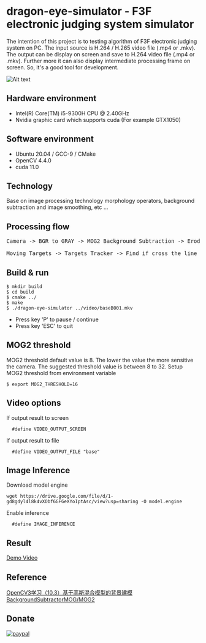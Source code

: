 # dragon-eye-simulator - F3F electronic judging system simulator

The intention of this project is to testing algorithm of F3F electronic judging system on PC. The input source is H.264 / H.265 video file (.mp4 or .mkv). The output can be display on screen and save to H.264 video file (.mp4 or .mkv). Further more it can also display intermediate processing frame on screen. So, it's a good tool for development.

![Alt text](Screenshot.png?raw=true "Screenshot")

## Hardware environment

* Intel(R) Core(TM) i5-9300H CPU @ 2.40GHz
* Nvidia graphic card which supports cuda (For example GTX1050)

## Software environment

* Ubuntu 20.04 / GCC-9 / CMake  
* OpenCV 4.4.0  
* cuda 11.0  

## Technology

Base on image processing technology morphology operators, background subtraction and image smoothing, etc ...

## Processing flow

<pre>
Camera -> BGR to GRAY -> MOG2 Background Subtraction -> Erode -> Dilate -> Find Contour -> Anti cloud -> Moving Targets  
       
Moving Targets -> Targets Tracker -> Find if cross the line
</pre>

## Build & run

```
$ mkdir build
$ cd build
$ cmake ../
$ make
$ ./dragon-eye-simulator ../video/baseB001.mkv
```

* Press key 'P' to pause / continue
* Press key 'ESC' to quit

## MOG2 threshold

MOG2 threshold default value is 8. 
The lower the value the more sensitive the camera.
The suggested threshold value is between 8 to 32.
Setup MOG2 threshold from environment variable

```
$ export MOG2_THRESHOLD=16
```

## Video options

If output result to screen

```
  #define VIDEO_OUTPUT_SCREEN
```

If output result to file

```
  #define VIDEO_OUTPUT_FILE "base"
```

## Image Inference

Download model engine
```
wget https://drive.google.com/file/d/1-gd8gdyl4l8k4vXObf6GFGeXYoIptAsc/view?usp=sharing -O model.engine
```

Enable inference
```
  #define IMAGE_INFERENCE
```

## Result

[Demo Video](https://youtu.be/XU2usfSNTS0)

## Reference

[OpenCV3学习（10.3）基于高斯混合模型的背景建模BackgroundSubtractorMOG/MOG2](https://blog.csdn.net/qq_30815237/article/details/87120195)

## Donate

[![paypal](https://www.paypalobjects.com/en_US/i/btn/btn_donateCC_LG.gif)](https://paypal.me/stevegigijoe)

